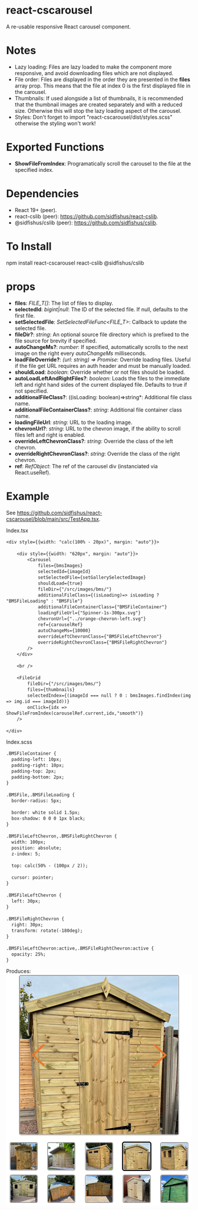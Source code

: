 # react-cscarousel
A re-usable responsive React carousel component.

# Notes
- Lazy loading: Files are lazy loaded to make the component more responsive, and avoid downloading files which are not displayed.
- File order: Files are displayed in the order they are presented in the **files** array prop. This means that the file at index 0 is the first displayed file in the carousel.
- Thumbnails: If used alongside a list of thumbnails, it is recommended that the thumbnail images are created separately and with a reduced size. Otherwise this will stop the lazy loading aspect of the carousel.
- Styles: Don't forget to import "react-cscarousel/dist/styles.scss" otherwise the styling won't work!

# Exported Functions
- **ShowFileFromIndex**: Programatically scroll the carousel to the file at the specified index.

# Dependencies
- React 19+ (peer).
- react-cslib (peer): https://github.com/sidfishus/react-cslib.
- @sidfishus/cslib (peer): https://github.com/sidfishus/cslib.

# To Install
npm install react-cscarousel react-cslib @sidfishus/cslib

# props
- **files**: *FILE_T[]*: The list of files to display.
- **selectedId**: *bigint|null*: The ID of the selected file. If null, defaults to the first file.
- **setSelectedFile**: *SetSelectedFileFunc<FILE_T>*: Callback to update the selected file. 
- **fileDir?**: *string*: An optional source file directory which is prefixed to the file source for brevity if specified.
- **autoChangeMs?**: *number*: If specified, automatically scrolls to the next image on the right every *autoChangeMs* milliseconds.
- **loadFileOverride?**: *(url: string) => Promise<string>*: Override loading files. Useful if the file get URL requires an auth header and must be manually loaded.
- **shouldLoad**: *boolean*: Override whether or not files should be loaded.
- **autoLoadLeftAndRightFiles?**: *boolean*: Loads the files to the immediate left and right hand sides of the current displayed file. Defaults to true if not specified.
- **additionalFileClass?**: ((isLoading: boolean)=>string*: Additional file class name.
- **additionalFileContainerClass?**: *string*: Additional file container class name.
- **loadingFileUrl**: *string*: URL to the loading image.
- **chevronUrl?**: *string*: URL to the chevron image, if the ability to scroll files left and right is enabled.
- **overrideLeftChevronClass?**: *string*: Override the class of the left chevron.
- **overrideRightChevronClass?**: *string*: Override the class of the right chevron.
- **ref**: *RefObject<HTMLDivElement>*: The ref of the carousel div (instanciated via React.useRef).

# Example
See https://github.com/sidfishus/react-cscarousel/blob/main/src/TestApp.tsx.

Index.tsx
```
<div style={{width: "calc(100% - 20px)", margin: "auto"}}>

    <div style={{width: "620px", margin: "auto"}}>
        <Carousel
            files={bmsImages}
            selectedId={imageId}
            setSelectedFile={setGallerySelectedImage}
            shouldLoad={true}
            fileDir={"/src/images/bms/"}
            additionalFileClass={(isLoading)=> isLoading ? "BMSFileLoading" : "BMSFile"}
            additionalFileContainerClass={"BMSFileContainer"}
            loadingFileUrl={"Spinner-1s-300px.svg"}
            chevronUrl={"../orange-chevron-left.svg"}
            ref={carouselRef}
            autoChangeMs={10000}
            overrideLeftChevronClass={"BMSFileLeftChevron"}
            overrideRightChevronClass={"BMSFileRightChevron"}
        />
    </div>

    <br />

    <FileGrid
        fileDir={"/src/images/bms/"}
        files={thumbnails}
        selectedIndex={(imageId === null ? 0 : bmsImages.findIndex(img => img.id === imageId))}
        onClick={idx => ShowFileFromIndex(carouselRef.current,idx,"smooth")}
    />

</div>
```

Index.scss
```
.BMSFileContainer {
  padding-left: 10px;
  padding-right: 10px;
  padding-top: 2px;
  padding-bottom: 2px;
}

.BMSFile,.BMSFileLoading {
  border-radius: 5px;

  border: white solid 1.5px;
  box-shadow: 0 0 0 1px black;
}

.BMSFileLeftChevron,.BMSFileRightChevron {
  width: 100px;
  position: absolute;
  z-index: 5;

  top: calc(50% - (100px / 2));

  cursor: pointer;
}

.BMSFileLeftChevron {
  left: 30px;
}

.BMSFileRightChevron {
  right: 30px;
  transform: rotate(-180deg);
}

.BMSFileLeftChevron:active,.BMSFileRightChevron:active {
  opacity: 25%;
}
```

Produces:
![Carousel with thumbnails](https://github.com/sidfishus/react-cscarousel/blob/main/carousel-example.png)
